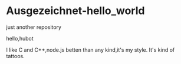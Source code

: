 # Ausgezeichnet-hello_world
just another repository

hello,hubot

I like C and C++,node.js betten than any kind,it's my style.
It's kind of tattoos.
